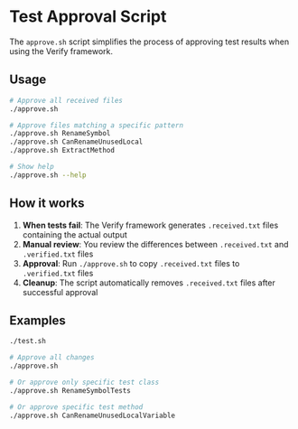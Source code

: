 # Test Approval Script

The `approve.sh` script simplifies the process of approving test results when using the Verify framework.

## Usage

```bash
# Approve all received files
./approve.sh

# Approve files matching a specific pattern
./approve.sh RenameSymbol
./approve.sh CanRenameUnusedLocal
./approve.sh ExtractMethod

# Show help
./approve.sh --help
```

## How it works

1. **When tests fail**: The Verify framework generates `.received.txt` files containing the actual output
2. **Manual review**: You review the differences between `.received.txt` and `.verified.txt` files
3. **Approval**: Run `./approve.sh` to copy `.received.txt` files to `.verified.txt` files
4. **Cleanup**: The script automatically removes `.received.txt` files after successful approval

## Examples

```bash
./test.sh

# Approve all changes
./approve.sh

# Or approve only specific test class
./approve.sh RenameSymbolTests

# Or approve specific test method
./approve.sh CanRenameUnusedLocalVariable
```